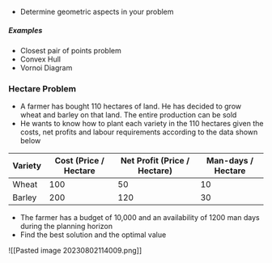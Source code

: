 - Determine geometric aspects in your problem
##### Examples
- Closest pair of points problem
- Convex Hull
- Vornoi Diagram


### Hectare Problem
- A farmer has bought 110 hectares of land. He has decided to grow wheat and barley on that land. The entire production can be sold
- He wants to know how to plant each variety in the 110 hectares given the costs, net profits and labour requirements according to the data shown below

| Variety | Cost (Price / Hectare | Net Profit (Price / Hectare) | Man-days / Hectare |
|---------|-----------------------|------------------------------|-------------------|
| Wheat   | 100                   | 50                           | 10                |
| Barley  | 200                   | 120                          | 30                |

- The farmer has a budget of 10,000 and an availability of 1200 man days during the planning horizon
- Find the best solution and the optimal value

![[Pasted image 20230802114009.png]]


